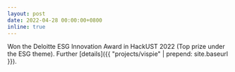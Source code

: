 ```yaml
---
layout: post
date: 2022-04-28 00:00:00+0800
inline: true
---
```


Won the Deloitte ESG Innovation Award in HackUST 2022 (Top prize under the ESG theme). Further [details]({{ "projects/vispie" | prepend: site.baseurl }}).